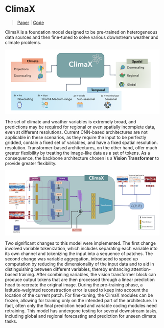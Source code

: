# ClimaX

> [Paper](https://arxiv.org/abs/2301.10343) | [Code](https://github.com/microsoft/ClimaX)

ClimaX is a foundation model designed to be pre-trained on heterogeneous data sources and then
fine-tuned to solve various downstream weather and climate problems. 

![ClimaX Architecture](./imgs/climax1.png)

The set of climate and weather
variables is extremely broad, and predictions may be required for regional or even spatially incomplete
data, even at different resolutions. Current CNN-based architectures are not applicable in these
scenarios, as they require the input to be perfectly gridded, contain a fixed set of variables, and have
a fixed spatial resolution. resolution. Transformer-based architectures, on the other hand, offer much
greater flexibility by treating the image-like data as a set of tokens. As a consequence, the backbone
architecture chosen is a **Vision Transformer** to provide greater flexibility. 

![ClimaX Architecture](./imgs/climax2.png)

Two significant changes to this model were implemented. The first change involved variable
tokenization, which includes separating each variable into its own channel and tokenizing the input
into a sequence of patches. The second change was variable aggregation, introduced to speed up
computation by reducing the dimensionality of the input data and to aid in distinguishing between
different variables, thereby enhancing attention-based training.
After combining variables, the vision transformer block can produce output tokens that are then
processed through a linear prediction head to recreate the original image. During the pre-training
phase, a latitude-weighted reconstruction error is used to keep into account the location of the current
patch. For fine-tuning, the ClimaX modules can be frozen, allowing for training only on the intended
part of the architecture. In fact, often only the final prediction head and variable coding modules
need retraining. This model has undergone testing for several downstream tasks, including global and
regional forecasting and prediction for unseen climate tasks.